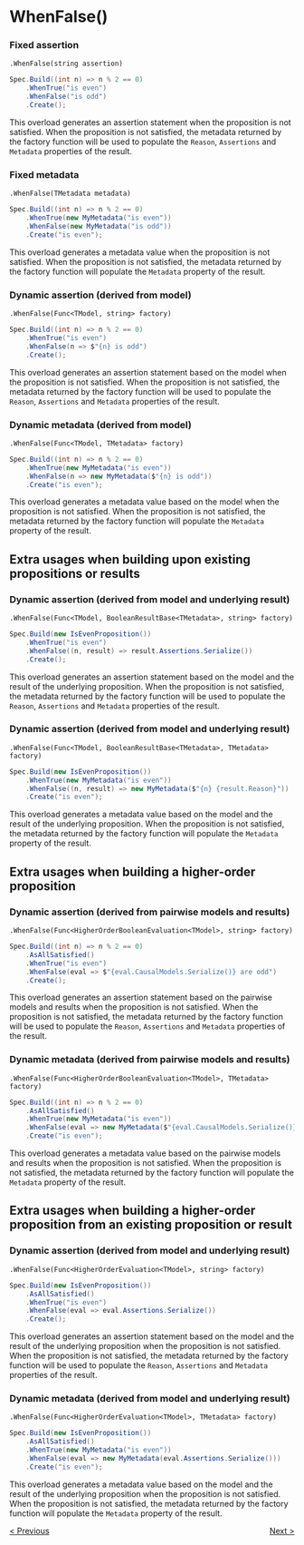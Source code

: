 ﻿# WhenFalse()

### Fixed assertion

`.WhenFalse(string assertion)`

```csharp
Spec.Build((int n) => n % 2 == 0)
    .WhenTrue("is even")
    .WhenFalse("is odd")
    .Create();
```

This overload generates an assertion statement when the proposition is not satisfied. When the proposition is not
satisfied, the metadata returned by the factory function will be used to populate the
`Reason`, `Assertions` and `Metadata` properties of the result.

### Fixed metadata

`.WhenFalse(TMetadata metadata)`

```csharp
Spec.Build((int n) => n % 2 == 0)
    .WhenTrue(new MyMetadata("is even"))
    .WhenFalse(new MyMetadata("is odd"))
    .Create("is even");
```

This overload generates a metadata value when the proposition is not satisfied. When the proposition is not satisfied,
the metadata returned by the factory function will populate the `Metadata`
property of the result.

### Dynamic assertion (derived from model)

`.WhenFalse(Func<TModel, string> factory)`

```csharp
Spec.Build((int n) => n % 2 == 0)
    .WhenTrue("is even")
    .WhenFalse(n => $"{n} is odd")
    .Create();
```

This overload generates an assertion statement based on the model when the proposition is not satisfied. When the
proposition is not satisfied, the metadata returned by the factory function will be used to populate the
`Reason`, `Assertions` and `Metadata` properties of the result.

### Dynamic metadata (derived from model)

`.WhenFalse(Func<TModel, TMetadata> factory)`

```csharp
Spec.Build((int n) => n % 2 == 0)
    .WhenTrue(new MyMetadata("is even"))
    .WhenFalse(n => new MyMetadata($"{n} is odd"))
    .Create("is even");
```

This overload generates a metadata value based on the model when the proposition is not satisfied. When the proposition
is not satisfied, the metadata returned by the factory function will populate the `Metadata`
property of the result.

## Extra usages when building upon existing propositions or results

### Dynamic assertion (derived from model and underlying result)

`.WhenFalse(Func<TModel, BooleanResultBase<TMetadata>, string> factory)`

```csharp
Spec.Build(new IsEvenProposition())
    .WhenTrue("is even")
    .WhenFalse((n, result) => result.Assertions.Serialize())
    .Create();
```

This overload generates an assertion statement based on the model and the result of the underlying proposition. When the
proposition is not satisfied, the metadata returned by the factory function will be used to populate the
`Reason`, `Assertions` and `Metadata` properties of the result.

### Dynamic assertion (derived from model and underlying result)

`.WhenFalse(Func<TModel, BooleanResultBase<TMetadata>, TMetadata> factory)`

```csharp
Spec.Build(new IsEvenProposition())
    .WhenTrue(new MyMetadata("is even"))
    .WhenFalse((n, result) => new MyMetadata($"{n} {result.Reason}"))
    .Create("is even");
```

This overload generates a metadata value based on the model and the result of the underlying proposition. When the
proposition is not satisfied, the metadata returned by the factory function will populate the `Metadata`
property of the result.

## Extra usages when building a higher-order proposition

### Dynamic assertion (derived from pairwise models and results)

`.WhenFalse(Func<HigherOrderBooleanEvaluation<TModel>, string> factory)`

```csharp
Spec.Build((int n) => n % 2 == 0)
    .AsAllSatisfied()
    .WhenTrue("is even")
    .WhenFalse(eval => $"{eval.CausalModels.Serialize()} are odd")
    .Create();
```

This overload generates an assertion statement based on the pairwise models and results when the proposition is not
satisfied. When the proposition is not satisfied, the metadata returned by the factory function will be used to populate
the `Reason`, `Assertions` and `Metadata` properties of the result.

### Dynamic metadata (derived from pairwise models and results)

`.WhenFalse(Func<HigherOrderBooleanEvaluation<TModel>, TMetadata> factory)`

```csharp
Spec.Build((int n) => n % 2 == 0)
    .AsAllSatisfied()
    .WhenTrue(new MyMetadata("is even"))
    .WhenFalse(eval => new MyMetadata($"{eval.CausalModels.Serialize()} are odd"))
    .Create("is even");
```

This overload generates a metadata value based on the pairwise models and results when the proposition is not satisfied.
When the proposition is not satisfied, the metadata returned by the factory function will populate the `Metadata`
property of the result.

## Extra usages when building a higher-order proposition from an existing proposition or result

### Dynamic assertion (derived from model and underlying result)

`.WhenFalse(Func<HigherOrderEvaluation<TModel>, string> factory)`

```csharp
Spec.Build(new IsEvenProposition())
    .AsAllSatisfied()
    .WhenTrue("is even")
    .WhenFalse(eval => eval.Assertions.Serialize())
    .Create();
```

This overload generates an assertion statement based on the model and the result of the underlying proposition when the
proposition is not satisfied. When the proposition is not satisfied, the metadata returned by the factory function will
be used to populate the `Reason`, `Assertions` and `Metadata` properties of the result.

### Dynamic metadata (derived from model and underlying result)

`.WhenFalse(Func<HigherOrderEvaluation<TModel>, TMetadata> factory)`

```csharp
Spec.Build(new IsEvenProposition())
    .AsAllSatisfied()
    .WhenTrue(new MyMetadata("is even"))
    .WhenFalse(eval => new MyMetadata(eval.Assertions.Serialize()))
    .Create("is even");
```

This overload generates a metadata value based on the model and the result of the underlying proposition when the
proposition is not satisfied. When the proposition is not satisfied, the metadata returned by the factory function will
populate the `Metadata` property of the result.

<div style="display: flex; justify-content: space-between">
    <a href="./WhenTrueYield.html">&lt; Previous</a>
    <a href="./WhenFalseYield.html">Next &gt;</a>
</div>